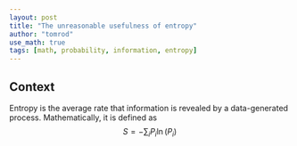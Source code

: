 ```yaml
---
layout: post
title: "The unreasonable usefulness of entropy"
author: "tomrod"
use_math: true
tags: [math, probability, information, entropy]
---
```

## Context

Entropy is the average rate that information is revealed by a data-generated process. Mathematically, it is defined as
$$S = - \sum_i P_i \ln(P_i)$$
